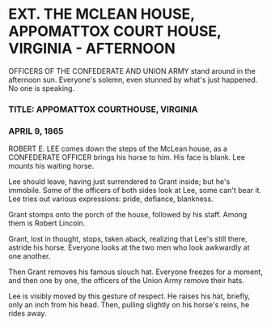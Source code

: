 # EXT. THE MCLEAN HOUSE, APPOMATTOX COURT HOUSE, VIRGINIA -	AFTERNOON

OFFICERS OF THE CONFEDERATE AND UNION ARMY stand around in
the afternoon sun. Everyone's solemn, even stunned by what's
just happened. No one is speaking.

### TITLE: APPOMATTOX COURTHOUSE, VIRGINIA

### APRIL 9, 1865

ROBERT E. LEE comes down the steps of the McLean house, as a
CONFEDERATE OFFICER brings his horse to him. His face is
blank. Lee mounts his waiting horse.

Lee should leave, having just surrendered to Grant inside;
but he's immobile. Some of the officers of both sides look at
Lee, some can't bear it. Lee tries out various expressions:
pride, defiance, blankness.

Grant stomps onto the porch of the house, followed by his
staff. Among them is Robert Lincoln.

Grant, lost in thought, stops, taken aback, realizing that
Lee's still there, astride his horse. Everyone looks at the
two men who look awkwardly at one another.

Then Grant removes his famous slouch hat. Everyone freezes
for a moment, and then one by one, the officers of the Union
Army remove their hats.

Lee is visibly moved by this gesture of respect. He raises
his hat, briefly, only an inch from his head. Then, pulling
slightly on his horse's reins, he rides away.
